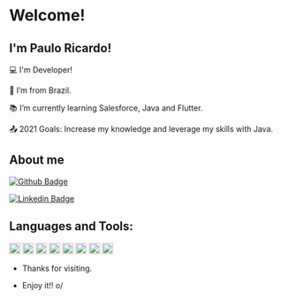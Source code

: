# Welcome!

 

## I'm Paulo Ricardo!

 

:computer: I'm Developer!

:house_with_garden: I’m from Brazil.

:books: I’m currently learning Salesforce, Java and Flutter.

:outbox_tray: 2021 Goals: Increase my knowledge and leverage my skills with Java.

 

## About me


[![Github Badge](https://img.shields.io/badge/-Github-000?style=flat-square&logo=Github&logoColor=white&link=https://github.com/Paulodev88)](https://github.com/Paulodev88)

[![Linkedin Badge](https://img.shields.io/badge/-LinkedIn-blue?style=flat-square&logo=Linkedin&logoColor=white&link=https://linkedin.com/in/paulodev88/)]( https://linkedin.com/in/paulodev88/)



## Languages and Tools:

<CODE><img height="20"  src="https://img.shields.io/badge/JavaScript-323330?style=for-the-badge&logo=javascript&logoColor=F7DF1E"/></CODE>
<CODE><img height="20"  src="https://img.shields.io/badge/Java-ED8B00?style=for-the-badge&logo=java&logoColor=white"/></CODE>
<CODE><img height="20"  src="https://img.shields.io/badge/Flutter-02569B?style=for-the-badge&logo=flutter&logoColor=white"/></CODE>
<CODE><img height="20"  src="https://img.shields.io/badge/Salesforce-00A1E0?style=for-the-badge&logo=Salesforce&logoColor=white"/></CODE>
<CODE><img height="20"  src="https://img.shields.io/badge/Jenkins-D24939?style=for-the-badge&logo=Jenkins&logoColor=white"/></CODE>
<CODE><img height="20"  src="https://img.shields.io/badge/Selenium-43B02A?style=for-the-badge&logo=Selenium&logoColor=white"/></CODE>
<CODE><img height="20"  src="https://img.shields.io/badge/Microsoft%20SQL%20Server-CC2927?style=for-the-badge&logo=microsoft%20sql%20server&logoColor=white"/></CODE>
<CODE><img height="20" src="https://img.shields.io/badge/Fedora-294172?style=for-the-badge&logo=fedora&logoColor=white"></CODE>

- Thanks for visiting.

- Enjoy it!! o/
